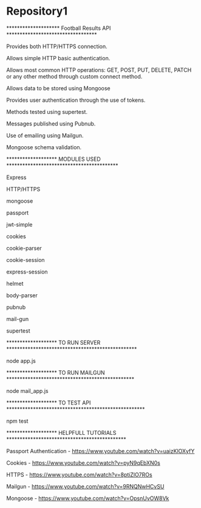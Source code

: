 # Repository1

******************** Football Results API **********************************


Provides both HTTP/HTTPS connection.

Allows simple HTTP basic authentication.

Allows most common HTTP operations: GET, POST, PUT, DELETE, PATCH or any other method through custom connect method.

Allows data to be stored using Mongoose

Provides user authentication through the use of tokens.

Methods tested using supertest.

Messages published using Pubnub.

Use of emailing using Mailgun.

Mongoose schema validation.

******************* MODULES USED ******************************************

Express

HTTP/HTTPS

mongoose

passport 

jwt-simple

cookies

cookie-parser

cookie-session

express-session

helmet

body-parser

pubnub

mail-gun

supertest

******************* TO RUN SERVER *************************************************

node app.js

******************* TO RUN MAILGUN ************************************************

node mail_app.js

******************* TO TEST API ****************************************************

npm test

******************* HELPFULL TUTORIALS *********************************************

Passport Authentication - https://www.youtube.com/watch?v=uaizKlOXyfY

Cookies - https://www.youtube.com/watch?v=pyN9qEbXN0s

HTTPS - https://www.youtube.com/watch?v=8ptiZlO7ROs

Mailgun - https://www.youtube.com/watch?v=9RNQNwHCvSU

Mongoose - https://www.youtube.com/watch?v=OpsnUvOW8Vk



